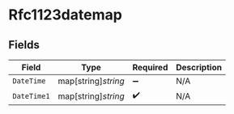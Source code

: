 # Rfc1123datemap


## Fields

| Field               | Type                | Required            | Description         |
| ------------------- | ------------------- | ------------------- | ------------------- |
| `DateTime`          | map[string]*string* | :heavy_minus_sign:  | N/A                 |
| `DateTime1`         | map[string]*string* | :heavy_check_mark:  | N/A                 |